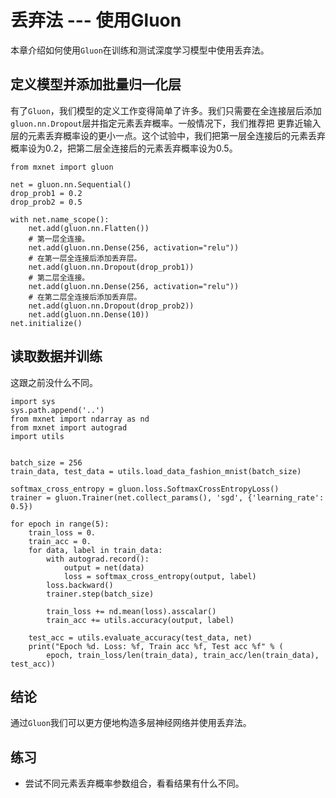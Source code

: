 # 丢弃法 --- 使用Gluon

本章介绍如何使用``Gluon``在训练和测试深度学习模型中使用丢弃法。


## 定义模型并添加批量归一化层

有了`Gluon`，我们模型的定义工作变得简单了许多。我们只需要在全连接层后添加`gluon.nn.Dropout`层并指定元素丢弃概率。一般情况下，我们推荐把
更靠近输入层的元素丢弃概率设的更小一点。这个试验中，我们把第一层全连接后的元素丢弃概率设为0.2，把第二层全连接后的元素丢弃概率设为0.5。

```{.python .input  n=5}
from mxnet import gluon

net = gluon.nn.Sequential()
drop_prob1 = 0.2
drop_prob2 = 0.5

with net.name_scope():
    net.add(gluon.nn.Flatten())
    # 第一层全连接。
    net.add(gluon.nn.Dense(256, activation="relu"))
    # 在第一层全连接后添加丢弃层。
    net.add(gluon.nn.Dropout(drop_prob1))
    # 第二层全连接。
    net.add(gluon.nn.Dense(256, activation="relu"))
    # 在第二层全连接后添加丢弃层。
    net.add(gluon.nn.Dropout(drop_prob2))
    net.add(gluon.nn.Dense(10))
net.initialize()
```

## 读取数据并训练

这跟之前没什么不同。

```{.python .input  n=6}
import sys
sys.path.append('..')
from mxnet import ndarray as nd
from mxnet import autograd
import utils


batch_size = 256
train_data, test_data = utils.load_data_fashion_mnist(batch_size)

softmax_cross_entropy = gluon.loss.SoftmaxCrossEntropyLoss()
trainer = gluon.Trainer(net.collect_params(), 'sgd', {'learning_rate': 0.5})

for epoch in range(5):
    train_loss = 0.
    train_acc = 0.
    for data, label in train_data:
        with autograd.record():
            output = net(data)
            loss = softmax_cross_entropy(output, label)
        loss.backward()
        trainer.step(batch_size)

        train_loss += nd.mean(loss).asscalar()
        train_acc += utils.accuracy(output, label)

    test_acc = utils.evaluate_accuracy(test_data, net)
    print("Epoch %d. Loss: %f, Train acc %f, Test acc %f" % (
        epoch, train_loss/len(train_data), train_acc/len(train_data), test_acc))
```

## 结论

通过`Gluon`我们可以更方便地构造多层神经网络并使用丢弃法。

## 练习

- 尝试不同元素丢弃概率参数组合，看看结果有什么不同。
